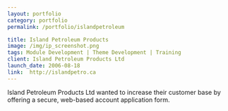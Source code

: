 ```yaml
---
layout: portfolio
category: portfolio
permalink: /portfolio/islandpetroleum

title: Island Petroleum Products
image: /img/ip_screenshot.png
tags: Module Development | Theme Development | Training
client: Island Petroleum Products Ltd
launch_date: 2006-08-18
link:  http://islandpetro.ca
---
```

Island Petroleum Products Ltd wanted to increase their customer base by offering a secure, web-based account application form.